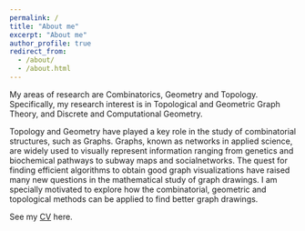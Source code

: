 ```yaml
---
permalink: /
title: "About me"
excerpt: "About me"
author_profile: true
redirect_from: 
  - /about/
  - /about.html
---
```


My areas of research are Combinatorics, Geometry and Topology.  Specifically, my research interest is in Topological and Geometric Graph Theory, and Discrete and Computational Geometry.

Topology  and  Geometry  have  played  a  key  role  in  the  study  of  combinatorial  structures, such as Graphs. Graphs, known as networks in applied science, are widely used to visually represent information ranging from genetics and biochemical pathways to subway maps and socialnetworks.  The quest for finding efficient algorithms to obtain good graph visualizations have raised many new questions in the mathematical study of graph drawings.  I am specially motivated to explore how the combinatorial, geometric and topological methods can be applied to find better graph drawings. 

See my [CV](files/cv_nov_2019.pdf) here. 
